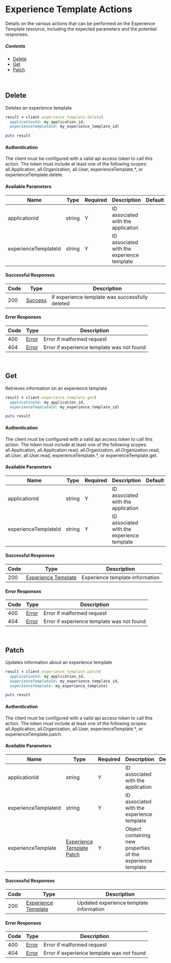 # Experience Template Actions

Details on the various actions that can be performed on the
Experience Template resource, including the expected
parameters and the potential responses.

##### Contents

*   [Delete](#delete)
*   [Get](#get)
*   [Patch](#patch)

<br/>

## Delete

Deletes an experience template

```ruby
result = client.experience_template.delete(
  applicationId: my_application_id,
  experienceTemplateId: my_experience_template_id)

puts result
```

#### Authentication
The client must be configured with a valid api access token to call this
action. The token must include at least one of the following scopes:
all.Application, all.Organization, all.User, experienceTemplate.*, or experienceTemplate.delete.

#### Available Parameters

| Name | Type | Required | Description | Default | Example |
| ---- | ---- | -------- | ----------- | ------- | ------- |
| applicationId | string | Y | ID associated with the application |  | 575ec8687ae143cd83dc4a97 |
| experienceTemplateId | string | Y | ID associated with the experience template |  | 575ed78e7ae143cd83dc4aab |

#### Successful Responses

| Code | Type | Description |
| ---- | ---- | ----------- |
| 200 | [Success](_schemas.md#success) | If experience template was successfully deleted |

#### Error Responses

| Code | Type | Description |
| ---- | ---- | ----------- |
| 400 | [Error](_schemas.md#error) | Error if malformed request |
| 404 | [Error](_schemas.md#error) | Error if experience template was not found |

<br/>

## Get

Retrieves information on an experience template

```ruby
result = client.experience_template.get(
  applicationId: my_application_id,
  experienceTemplateId: my_experience_template_id)

puts result
```

#### Authentication
The client must be configured with a valid api access token to call this
action. The token must include at least one of the following scopes:
all.Application, all.Application.read, all.Organization, all.Organization.read, all.User, all.User.read, experienceTemplate.*, or experienceTemplate.get.

#### Available Parameters

| Name | Type | Required | Description | Default | Example |
| ---- | ---- | -------- | ----------- | ------- | ------- |
| applicationId | string | Y | ID associated with the application |  | 575ec8687ae143cd83dc4a97 |
| experienceTemplateId | string | Y | ID associated with the experience template |  | 575ed78e7ae143cd83dc4aab |

#### Successful Responses

| Code | Type | Description |
| ---- | ---- | ----------- |
| 200 | [Experience Template](_schemas.md#experience-template) | Experience template information |

#### Error Responses

| Code | Type | Description |
| ---- | ---- | ----------- |
| 400 | [Error](_schemas.md#error) | Error if malformed request |
| 404 | [Error](_schemas.md#error) | Error if experience template was not found |

<br/>

## Patch

Updates information about an experience template

```ruby
result = client.experience_template.patch(
  applicationId: my_application_id,
  experienceTemplateId: my_experience_template_id,
  experienceTemplate: my_experience_template)

puts result
```

#### Authentication
The client must be configured with a valid api access token to call this
action. The token must include at least one of the following scopes:
all.Application, all.Organization, all.User, experienceTemplate.*, or experienceTemplate.patch.

#### Available Parameters

| Name | Type | Required | Description | Default | Example |
| ---- | ---- | -------- | ----------- | ------- | ------- |
| applicationId | string | Y | ID associated with the application |  | 575ec8687ae143cd83dc4a97 |
| experienceTemplateId | string | Y | ID associated with the experience template |  | 575ed78e7ae143cd83dc4aab |
| experienceTemplate | [Experience Template Patch](_schemas.md#experience-template-patch) | Y | Object containing new properties of the experience template |  | [Experience Template Patch Example](_schemas.md#experience-template-patch-example) |

#### Successful Responses

| Code | Type | Description |
| ---- | ---- | ----------- |
| 200 | [Experience Template](_schemas.md#experience-template) | Updated experience template information |

#### Error Responses

| Code | Type | Description |
| ---- | ---- | ----------- |
| 400 | [Error](_schemas.md#error) | Error if malformed request |
| 404 | [Error](_schemas.md#error) | Error if experience template was not found |
